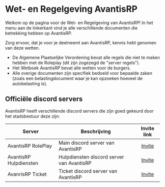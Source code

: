 # Wet- en Regelgeving AvantisRP

Welkom op de pagina voor de Wet- en Regelgeving van AvantisRP!
In het menu aan de linkerkant vind je alle verschillende documenten die betrekking hebben op AvantisRP.

Zorg ervoor, dat je voor je deelneemt aan AvantisRP, kennis hebt genomen van deze wetten.

- De Algemene Plaatselijke Verordening bevat alle regels die niet te maken hebben met de Roleplay (dit zijn zogezegd de "server regels").
- Het Wetboek AvantisRP bevat alle wetten voor de burgers.
- Alle overige documenten zijn specifiek bedoeld voor bepaalde zaken (zoals een belastingdocument waar je kan opzoeken hoeveel de autobelasting is).

## Officiële discord servers

AvantisRP heeft verschillende discord servers die zijn goed gekeurd door het stadsbestuur deze zijn:

| Server | Beschrijving | Invite link |
|---|---|:---:|
|AvantisRP RolePlay| Main discord server van AvantisRP | [Invite](https://discord.gg/Bzcym22YMc) |
|AvantisRP Hulpdiensten| Hulpdiensten discord server van AvantisRP | [Invite](https://discord.gg/eAgw5CTFCR) |
|AvanrisRP Ticket| Ticket discord server van AvantisRP | [Invite](https://discord.gg/dMcBg6Jppt)
